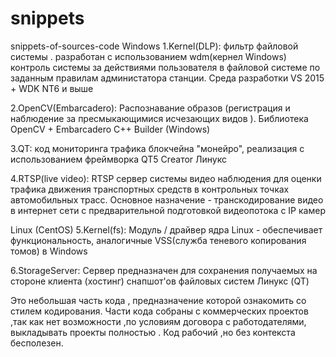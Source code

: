 # snippets
snippets-of-sources-code
Windows
1.Kernel(DLP): фильтр файловой системы . разработан с использованием wdm(кернел Windows) контроль системы за действиями пользователя в файловой системе по заданным правилам администатора станции. Среда разработки VS 2015 + WDK NT6 и выше

2.OpenCV(Embarcadero): Распознавание образов (регистрация и наблюдение за пресмыкающимися исчезающих видов ). Библиотека OpenCV + Embarcadero C++ Builder (Windows)

3.QT: код мониторинга трафика блокчейна "монейро", реализация c использованием фреймворка QT5 Сrеатоr Линукс

4.RTSP(live video): RTSP сервер системы видео наблюдения для оценки трафика движения транспортных средств в контрольных точках автомобильных трасс. Основное назначение - транскодирование видео в интернет сети с предварительной подготовкой видеопотока с IP камер

Linux (CentOS)
5.Kernel(fs): Модуль / драйвер ядра Linux - обеспечивает функциональность, аналогичные VSS(служба теневого копирования томов) в Windows

6.StorageServer: Сервер предназначен для сохранения получаемых на стороне клиента (хостинг) снапшот'ов файловых систем Линукс (QT)

Это небольшая часть кода , предназначение которой ознакомить со стилем кодирования. Части кода собраны с коммерческих проектов ,так как нет возможности ,по условиям договора с работодателями, выкладывать проекты полностью . Код рабочий ,но без контекста бесполезен.
